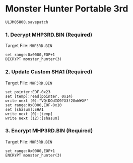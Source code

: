#  Monster Hunter Portable 3rd

`ULJM05800.savepatch`

### 1. Decrypt MHP3RD.BIN (Required)

Target File: `MHP3RD.BIN`

```
set range:0x0000,EOF+1
DECRYPT monster_hunter(3)
```

### 2. Update Custom SHA1 (Required)

Target File: `MHP3RD.BIN`

```
set pointer:EOF-0x23
set [temp]:read(pointer, 0x14)
write next (0):"VQ(DOdIO9?X3!2GmW#XF"
set range:0x0000,EOF-0x10
set [shasum]:SHA1
write next (0):[temp]
write next (12):[shasum]
```

### 3. Encrypt MHP3RD.BIN (Required)

Target File: `MHP3RD.BIN`

```
set range:0x0000,EOF+1
ENCRYPT monster_hunter(3)
```

